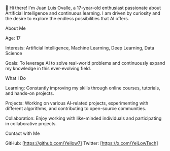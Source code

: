 👋 Hi there! I'm Juan Luis Ovalle, a 17-year-old enthusiast passionate about Artificial Intelligence and continuous learning. I am driven by curiosity and the desire to explore the endless possibilities that AI offers.

About Me

Age: 17

Interests: Artificial Intelligence, Machine Learning, Deep Learning, Data Science

Goals: To leverage AI to solve real-world problems and continuously expand my knowledge in this ever-evolving field.


What I Do

Learning: Constantly improving my skills through online courses, tutorials, and hands-on projects.  

Projects: Working on various AI-related projects, experimenting with different algorithms, and contributing to open-source communities.

Collaboration: Enjoy working with like-minded individuals and participating in collaborative projects.


Contact with Me

GitHub: [https://github.com/Yeilow7]
Twitter: [https://x.com/YeiLowTech]
